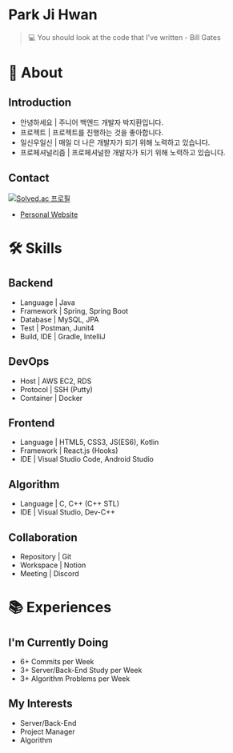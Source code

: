 # Park Ji Hwan

> 💻 You should look at the code that I've written - Bill Gates

# 🔎 About
## Introduction

- 안녕하세요 | 주니어 백엔드 개발자 박지환입니다.
- 프로젝트 | 프로젝트를 진행하는 것을 좋아합니다.
- 일신우일신 | 매일 더 나은 개발자가 되기 위해 노력하고 있습니다.
- 프로페셔널리즘 | 프로페셔널한 개발자가 되기 위해 노력하고 있습니다.

## Contact

[![Solved.ac 프로필](http://mazassumnida.wtf/api/v2/generate_badge?boj=komputer)](https://solved.ac/komputer)
- [Personal Website](https://komputer-p.github.io/Portfolio)

# 🛠 Skills
## Backend

- Language | Java
- Framework | Spring, Spring Boot
- Database | MySQL, JPA
- Test | Postman, Junit4
- Build, IDE | Gradle, IntelliJ

## DevOps

- Host | AWS EC2, RDS
- Protocol | SSH (Putty)
- Container | Docker

## Frontend

- Language | HTML5, CSS3, JS(ES6), Kotlin
- Framework | React.js (Hooks)
- IDE | Visual Studio Code, Android Studio

## Algorithm

- Language | C, C++ (C++ STL)
- IDE | Visual Studio, Dev-C++

## Collaboration

- Repository | Git
- Workspace | Notion
- Meeting | Discord

# 📚 Experiences
## I'm Currently Doing
* 6+ Commits per Week
* 3+ Server/Back-End Study per Week
* 3+ Algorithm Problems per Week

## My Interests
* Server/Back-End
* Project Manager
* Algorithm

